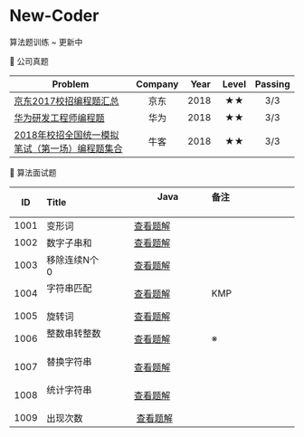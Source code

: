 # New-Coder


算法题训练 ~ 更新中



👻 公司真题

| Problem                                  | Company | Year | Level  | Passing |
| ---------------------------------------- | :-----: | :--: | :---:  | :-----: |
| [京东2017校招编程题汇总](https://www.nowcoder.com/test/5715499/summary)| 京东 | 2018 |  ★★   |  3/3 |
| [华为研发工程师编程题](https://www.nowcoder.com/test/1088888/summary)| 华为 | 2018 |  ★★   |  3/3 |
| [2018年校招全国统一模拟笔试（第一场）编程题集合](https://www.nowcoder.com/test/9439037/summary)| 牛客 | 2018 |  ★★   |  3/3 |






🍦 算法面试题

|  ID  | Title                                            |                   Java                            | 备注                                 |
| :--: | :----------------------------| :-----------------------------------------------: | :----------------------------------  |
| 1001 | 变形词             | [查看题解](/String/BASIC-01-isDeformation.java)     |  |
| 1002 | 数字子串和         | [查看题解](/String/BASIC-02-numSum.java)     |  |
| 1003 | 移除连续N个0       | [查看题解](/String/BASIC-03-removeNZero.java)     |  |
| 1004 | 字符串匹配        | [查看题解](/String/BASIC-04-KMP.java)     | KMP  |
| 1005 | 旋转词           | [查看题解](/String/BASIC-05-isRolation.java)     |   |
| 1006 | 整数串转整数      | [查看题解](/String/BASIC-06-convert.java)     | ※ |
| 1007 | 替换字符串        | [查看题解](/String/BASIC-07-replace.java)     |       |
| 1008 | 统计字符串        | [查看题解](/String/BASIC-08-getCountString.java)     |       |
| 1009 | 出现次数          | [查看题解](/String/BASIC-09-isUnique.java)   |       |



